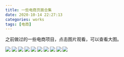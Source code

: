 ```yaml
---
title: 一些电商页面合集
date: 2020-10-14 22:27:13
categories: works
tags: [电商]
---
```

之前做过的一些电商项目，点击图片观看，可以查看大图。
<!--more-->
![ ](/images/e-commerce-mlt01.png)
![ ](/images/e-commerce-mlt02.png)
![ ](/images/e-commerce-mlt03.png)
![ ](/images/e-commerce-Mr.tang01.jpg)
![ ](/images/e-commerce-Mr.tang02.jpg)
![ ](/images/e-commerce-Mr.tang03.jpg)
![ ](/images/e-commerce-modis01.jpg)
![ ](/images/e-commerce-modis02.jpg)
![ ](/images/e-commerce-modis03.jpg)
![ ](/images/e-commerce-pantai.jpg)
